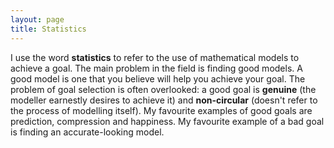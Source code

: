 ```yaml
---
layout: page
title: Statistics
---
```


I use the word **statistics** to refer to the use of mathematical models to achieve a goal. The main problem in the field is finding good models. A good model is one that you believe will help you achieve your goal. The problem of goal selection is often overlooked: a good goal is **genuine** (the modeller earnestly desires to achieve it) and **non-circular** (doesn't refer to the process of modelling itself). My favourite examples of good goals are prediction, compression and happiness. My favourite example of a bad goal is finding an accurate-looking model.  


